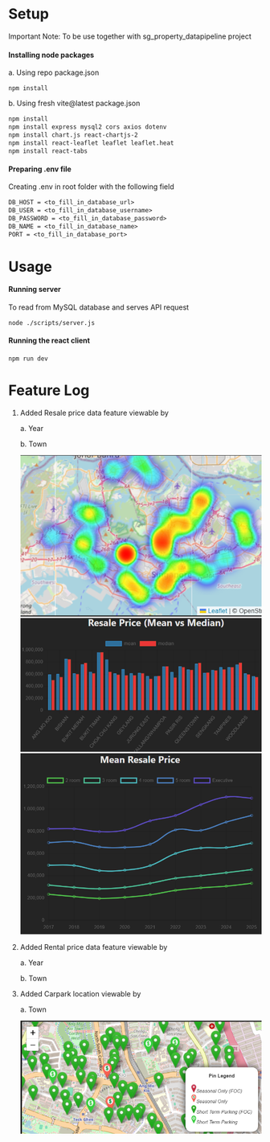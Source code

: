 # Setup
Important Note: To be use together with sg_property_datapipeline project

#### Installing node packages
a. Using repo package.json
```
npm install
```

b. Using fresh vite@latest package.json
```
npm install
npm install express mysql2 cors axios dotenv
npm install chart.js react-chartjs-2
npm install react-leaflet leaflet leaflet.heat
npm install react-tabs
```

#### Preparing .env file
Creating .env in root folder with the following field
```
DB_HOST = <to_fill_in_database_url>
DB_USER = <to_fill_in_database_username>
DB_PASSWORD = <to_fill_in_database_password>
DB_NAME = <to_fill_in_database_name>
PORT = <to_fill_in_database_port>
```

# Usage
#### Running server
To read from MySQL database and serves API request
```
node ./scripts/server.js
```

#### Running the react client
```
npm run dev
```

# Feature Log
1. Added Resale price data feature viewable by
   
   a. Year

   b. Town

   ![Alt text](./images/sample_heatmap.png)
   ![Alt text](./images/sample_barchart.png)
   ![Alt text](./images/sample_linechart.png)

2. Added Rental price data feature viewable by

   a. Year

   b. Town

3. Added Carpark location viewable by
   
   a. Town

   ![Alt text](./images/sample_map_with_pins.png)
